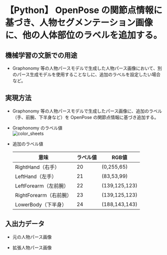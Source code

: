# 【Python】 OpenPose の関節点情報に基づき、人物セグメンテーション画像に、他の人体部位のラベルを追加する。

## 機械学習の文脈での用途

- Graphonomy 等の人物パースモデルで生成した人物パース画像において、別のパース生成モデルを使用することなしに、追加のラベルを設定したい場合など。

## 実現方法

- Graphonomy 等の人物パースモデルで生成したパース画像に、追加のラベル（手、前腕、下半身など）を OpenPose の関節点情報に基づき追加する。


- Graphonomy のラベル値<br>
    ![color_sheets](https://user-images.githubusercontent.com/25688193/69631536-5c1e1880-1091-11ea-9f44-7724695374e1.png)<br>


- 追加のラベル値<br>

    |意味|ラベル値|RGB値|
    |---|---|---|
    |RightHand（右手）|20|(0,255,65)|
    |LeftHand（左手）|21|(83,53,99)|
    |LeftForearm（左前腕）|22|(139,125,123)|
    |RightForearm（右前腕）|23|(139,125,123)|
    |LowerBody（下半身）|24|(188,143,143)|

## 入出力データ

- 元の人物パース画像<br>

- 拡張人物パース画像<br>

